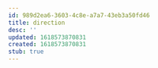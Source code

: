 ```yaml
---
id: 989d2ea6-3603-4c8e-a7a7-43eb3a50fd46
title: direction
desc: ''
updated: 1618573870831
created: 1618573870831
stub: true
---
```


